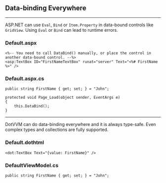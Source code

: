## Data-binding Everywhere

-------------------------------------

ASP.NET can use `Eval`, `Bind` or `Item.Property` in data-bound controls like `GridView`. Using `Eval` or `Bind` can lead to runtime errors.

### Default.aspx

```DOTHTML
<%-- You need to call DataBind() manually, or place the control in another data-bound control. --%>
<asp:TextBox ID="FirstNameTextBox" runat="server" Text="<%# FirstName %>" />
```

### Default.aspx.cs

```CSHARP
public string FirstName { get; set; } = "John";

protected void Page_Load(object sender, EventArgs e)
{
    this.DataBind();
}
```

-------------------------------------

DotVVM can do data-binding everywhere and it is always type-safe. Even complex types and collections are fully supported.

### Default.dothtml

```DOTHTML
<dot:TextBox Text="{value: FirstName}" />
```

### DefaultViewModel.cs

```CSHARP
public string FirstName { get; set; } = "John";
```